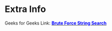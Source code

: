 # Extra Info

Geeks for Geeks Link: <a href="https://www.geeksforgeeks.org/naive-algorithm-for-pattern-searching/" target="_blank"><span style="color:blue">**Brute Force String Search**</span></a>
